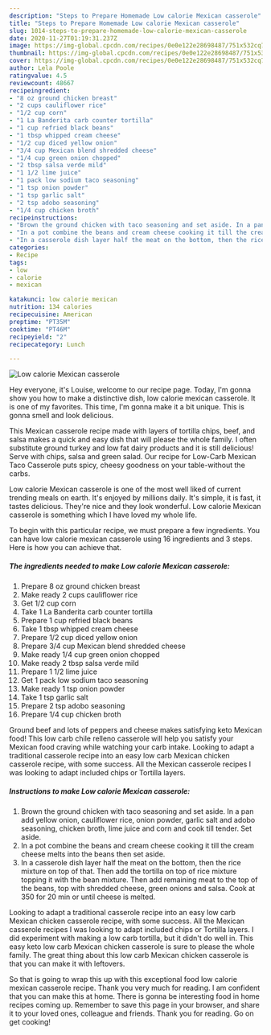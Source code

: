 ```yaml
---
description: "Steps to Prepare Homemade Low calorie Mexican casserole"
title: "Steps to Prepare Homemade Low calorie Mexican casserole"
slug: 1014-steps-to-prepare-homemade-low-calorie-mexican-casserole
date: 2020-11-27T01:19:31.237Z
image: https://img-global.cpcdn.com/recipes/0e0e122e28698487/751x532cq70/low-calorie-mexican-casserole-recipe-main-photo.jpg
thumbnail: https://img-global.cpcdn.com/recipes/0e0e122e28698487/751x532cq70/low-calorie-mexican-casserole-recipe-main-photo.jpg
cover: https://img-global.cpcdn.com/recipes/0e0e122e28698487/751x532cq70/low-calorie-mexican-casserole-recipe-main-photo.jpg
author: Lela Poole
ratingvalue: 4.5
reviewcount: 48667
recipeingredient:
- "8 oz ground chicken breast"
- "2 cups cauliflower rice"
- "1/2 cup corn"
- "1 La Banderita carb counter tortilla"
- "1 cup refried black beans"
- "1 tbsp whipped cream cheese"
- "1/2 cup diced yellow onion"
- "3/4 cup Mexican blend shredded cheese"
- "1/4 cup green onion chopped"
- "2 tbsp salsa verde mild"
- "1 1/2 lime juice"
- "1 pack low sodium taco seasoning"
- "1 tsp onion powder"
- "1 tsp garlic salt"
- "2 tsp adobo seasoning"
- "1/4 cup chicken broth"
recipeinstructions:
- "Brown the ground chicken with taco seasoning and set aside. In a pan add yellow onion, cauliflower rice, onion powder, garlic salt and adobo seasoning, chicken broth, lime juice and corn and cook till tender. Set aside."
- "In a pot combine the beans and cream cheese cooking it till the cream cheese melts into the beans then set aside."
- "In a casserole dish layer half the meat on the bottom, then the rice mixture on top of that. Then add the tortilla on top of rice mixture topping it with the bean mixture. Then add remaining meat to the top of the beans, top with shredded cheese, green onions and salsa. Cook at 350 for 20 min or until cheese is melted."
categories:
- Recipe
tags:
- low
- calorie
- mexican

katakunci: low calorie mexican 
nutrition: 134 calories
recipecuisine: American
preptime: "PT35M"
cooktime: "PT46M"
recipeyield: "2"
recipecategory: Lunch

---
```



![Low calorie Mexican casserole](https://img-global.cpcdn.com/recipes/0e0e122e28698487/751x532cq70/low-calorie-mexican-casserole-recipe-main-photo.jpg)

Hey everyone, it's Louise, welcome to our recipe page. Today, I'm gonna show you how to make a distinctive dish, low calorie mexican casserole. It is one of my favorites. This time, I'm gonna make it a bit unique. This is gonna smell and look delicious.

This Mexican casserole recipe made with layers of tortilla chips, beef, and salsa makes a quick and easy dish that will please the whole family. I often substitute ground turkey and low fat dairy products and it is still delicious! Serve with chips, salsa and green salad. Our recipe for Low-Carb Mexican Taco Casserole puts spicy, cheesy goodness on your table-without the carbs.

Low calorie Mexican casserole is one of the most well liked of current trending meals on earth. It's enjoyed by millions daily. It's simple, it is fast, it tastes delicious. They're nice and they look wonderful. Low calorie Mexican casserole is something which I have loved my whole life.


To begin with this particular recipe, we must prepare a few ingredients. You can have low calorie mexican casserole using 16 ingredients and 3 steps. Here is how you can achieve that.

<!--inarticleads1-->

##### The ingredients needed to make Low calorie Mexican casserole:

1. Prepare 8 oz ground chicken breast
1. Make ready 2 cups cauliflower rice
1. Get 1/2 cup corn
1. Take 1 La Banderita carb counter tortilla
1. Prepare 1 cup refried black beans
1. Take 1 tbsp whipped cream cheese
1. Prepare 1/2 cup diced yellow onion
1. Prepare 3/4 cup Mexican blend shredded cheese
1. Make ready 1/4 cup green onion chopped
1. Make ready 2 tbsp salsa verde mild
1. Prepare 1 1/2 lime juice
1. Get 1 pack low sodium taco seasoning
1. Make ready 1 tsp onion powder
1. Take 1 tsp garlic salt
1. Prepare 2 tsp adobo seasoning
1. Prepare 1/4 cup chicken broth


Ground beef and lots of peppers and cheese makes satisfying keto Mexican food! This low carb chile relleno casserole will help you satisfy your Mexican food craving while watching your carb intake. Looking to adapt a traditional casserole recipe into an easy low carb Mexican chicken casserole recipe, with some success. All the Mexican casserole recipes I was looking to adapt included chips or Tortilla layers. 

<!--inarticleads2-->

##### Instructions to make Low calorie Mexican casserole:

1. Brown the ground chicken with taco seasoning and set aside. In a pan add yellow onion, cauliflower rice, onion powder, garlic salt and adobo seasoning, chicken broth, lime juice and corn and cook till tender. Set aside.
1. In a pot combine the beans and cream cheese cooking it till the cream cheese melts into the beans then set aside.
1. In a casserole dish layer half the meat on the bottom, then the rice mixture on top of that. Then add the tortilla on top of rice mixture topping it with the bean mixture. Then add remaining meat to the top of the beans, top with shredded cheese, green onions and salsa. Cook at 350 for 20 min or until cheese is melted.


Looking to adapt a traditional casserole recipe into an easy low carb Mexican chicken casserole recipe, with some success. All the Mexican casserole recipes I was looking to adapt included chips or Tortilla layers. I did experiment with making a low carb tortilla, but it didn&#39;t do well in. This easy keto low carb Mexican chicken casserole is sure to please the whole family. The great thing about this low carb Mexican chicken casserole is that you can make it with leftovers. 

So that is going to wrap this up with this exceptional food low calorie mexican casserole recipe. Thank you very much for reading. I am confident that you can make this at home. There is gonna be interesting food in home recipes coming up. Remember to save this page in your browser, and share it to your loved ones, colleague and friends. Thank you for reading. Go on get cooking!
